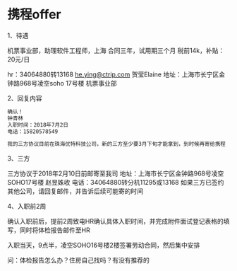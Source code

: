 # 携程offer

1、待遇

机票事业部，助理软件工程师，上海
合同三年，试用期三个月
税前14k，补贴：20元/日

hr：34064880转13168  he.ying@ctrip.com  贺莹Elaine
地址：上海市长宁区金钟路968号凌空soho 17号楼 机票事业部

2、回复内容

```txt
确认！
钟青林
入职时间：2018年7月2日
电话：15820578549

我的三方协议目前在珠海优特科技公司，新的三方至少要3月下旬才能拿到，到时候再寄给携程
```

3、三方

三方协议于2018年2月10日前邮寄至我司
地址：上海市长宁区金钟路968号凌空SOHO17号楼 赵昱姝收
电话：34064880转分机11295或13168
如果三方已签约其他公司，请回复邮件，并告诉后续可能寄的时间

4、入职前2周

确认入职前后，提前2周致电HR确认具体入职时间，并完成附件面试登记表格的填写，同时将体检报告邮件至HR

入职当天，9点半，凌空SOHO16号楼2楼签署劳动合同，然后集中安排

问：体检报告怎么办？住房自己找吗？有没有推荐的
